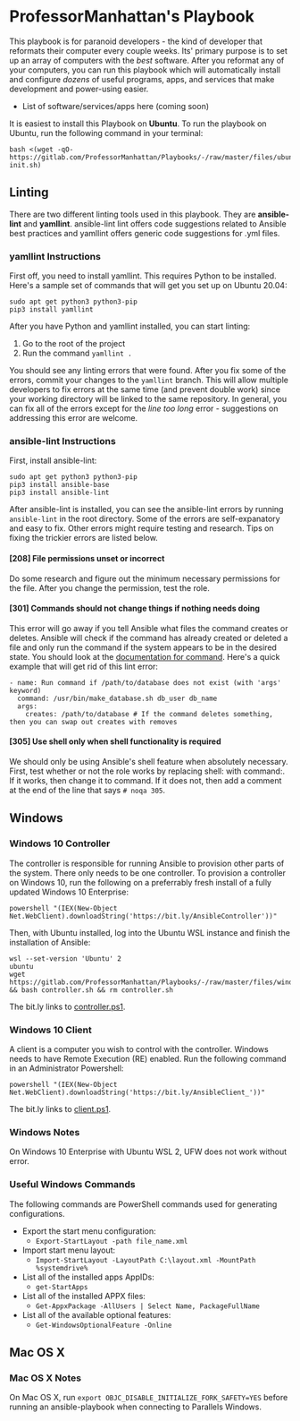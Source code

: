 # ProfessorManhattan's Playbook

This playbook is for paranoid developers - the kind of developer that reformats their computer every couple weeks. Its' primary purpose is to set up an array of computers with the _best_ software. After you reformat any of your computers, you can run this playbook which will automatically install and configure _dozens_ of useful programs, apps, and services that make development and power-using easier.

- List of software/services/apps here (coming soon)

It is easiest to install this Playbook on **Ubuntu**. To run the playbook on Ubuntu, run the following command in your terminal:

```console
bash <(wget -qO- https://gitlab.com/ProfessorManhattan/Playbooks/-/raw/master/files/ubuntu/master-init.sh)
```

## Linting

There are two different linting tools used in this playbook. They are **ansible-lint** and **yamllint**. ansible-lint lint offers code suggestions related to Ansible best practices and yamllint offers generic code suggestions for .yml files.

### yamllint Instructions

First off, you need to install yamllint. This requires Python to be installed. Here's a sample set of commands that will get you set up on Ubuntu 20.04:

```
sudo apt get python3 python3-pip
pip3 install yamllint
```

After you have Python and yamllint installed, you can start linting:

1. Go to the root of the project
2. Run the command `yamllint .`

You should see any linting errors that were found. After you fix some of the errors, commit your changes to the `yamllint` branch. This will allow multiple developers to fix errors at the same time (and prevent double work) since your working directory will be linked to the same repository. In general, you can fix all of the errors except for the _line too long_ error - suggestions on addressing this error are welcome.

### ansible-lint Instructions

First, install ansible-lint:

```
sudo apt get python3 python3-pip
pip3 install ansible-base
pip3 install ansible-lint
```

After ansible-lint is installed, you can see the ansible-lint errors by running `ansible-lint` in the root directory. Some of the errors are self-expanatory and easy to fix. Other errors might require testing and research. Tips on fixing the trickier errors are listed below.

#### [208] File permissions unset or incorrect

Do some research and figure out the minimum necessary permissions for the file. After you change the permission, test the role.

#### [301] Commands should not change things if nothing needs doing

This error will go away if you tell Ansible what files the command creates or deletes. Ansible will check if the command has already created or deleted a file and only run the command if the system appears to be in the desired state. You should look at the [documentation for command](https://docs.ansible.com/ansible/latest/collections/ansible/builtin/command_module.html). Here's a quick example that will get rid of this lint error:

```
- name: Run command if /path/to/database does not exist (with 'args' keyword)
  command: /usr/bin/make_database.sh db_user db_name
  args:
    creates: /path/to/database # If the command deletes something, then you can swap out creates with removes
```

#### [305] Use shell only when shell functionality is required

We should only be using Ansible's shell feature when absolutely necessary. First, test whether or not the role works by replacing shell: with command:. If it works, then change it to command. If it does not, then add a comment at the end of the line that says `# noqa 305`.

## Windows

### Windows 10 Controller

The controller is responsible for running Ansible to provision other parts of
the system. There only needs to be one controller. To provision a controller on Windows 10, run the following on a preferrably fresh install of a fully updated Windows 10 Enterprise:

```console
powershell "(IEX(New-Object Net.WebClient).downloadString('https://bit.ly/AnsibleController'))"
```

Then, with Ubuntu installed, log into the Ubuntu WSL instance and finish the
installation of Ansible:

```console
wsl --set-version 'Ubuntu' 2
ubuntu
wget https://gitlab.com/ProfessorManhattan/Playbooks/-/raw/master/files/windows/controller.sh
&& bash controller.sh && rm controller.sh
```

The bit.ly links to [controller.ps1](https://gitlab.com/ProfessorManhattan/Playbooks/-/raw/master/files/windows/controller.ps1).

### Windows 10 Client

A client is a computer you wish to control with the controller. Windows needs to
have Remote Execution (RE) enabled. Run the following command in an
Administrator Powershell:

```console
powershell "(IEX(New-Object Net.WebClient).downloadString('https://bit.ly/AnsibleClient_'))"
```

The bit.ly links to [client.ps1](https://gitlab.com/ProfessorManhattan/Playbooks/-/raw/master/files/windows/client.ps1).

### Windows Notes

On Windows 10 Enterprise with Ubuntu WSL 2, UFW does not work without error.

### Useful Windows Commands

The following commands are PowerShell commands used for generating configurations.

- Export the start menu configuration:
  - `Export-StartLayout -path file_name.xml`
- Import start menu layout:
  - `Import-StartLayout -LayoutPath C:\layout.xml -MountPath %systemdrive%`
- List all of the installed apps AppIDs:
  - `get-StartApps`
- List all of the installed APPX files:
  - `Get-AppxPackage -AllUsers | Select Name, PackageFullName`
- List all of the available optional features:
  - `Get-WindowsOptionalFeature -Online`

## Mac OS X

### Mac OS X Notes

On Mac OS X, run `export OBJC_DISABLE_INITIALIZE_FORK_SAFETY=YES` before running
an ansible-playbook when connecting to Parallels Windows.

